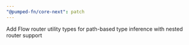 ```yaml
---
"@pumped-fn/core-next": patch
---
```


Add Flow router utility types for path-based type inference with nested router support
